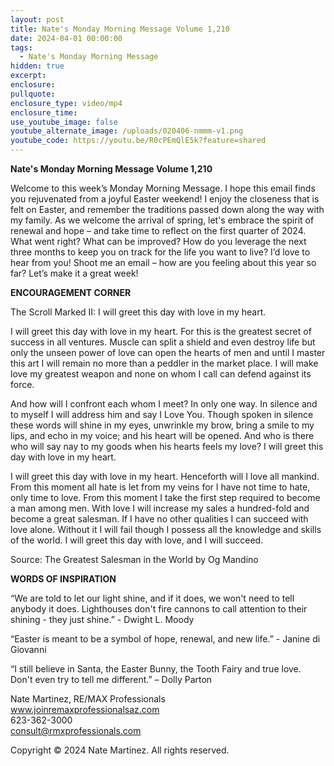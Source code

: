 ```yaml
---
layout: post
title: Nate's Monday Morning Message Volume 1,210
date: 2024-04-01 00:00:00
tags:
  - Nate's Monday Morning Message
hidden: true
excerpt:
enclosure:
pullquote:
enclosure_type: video/mp4
enclosure_time:
use_youtube_image: false
youtube_alternate_image: /uploads/020406-nmmm-v1.png
youtube_code: https://youtu.be/R0cPEmQlE5k?feature=shared
---
```

**Nate's Monday Morning Message Volume 1,210**

Welcome to this week’s Monday Morning Message. I hope this email finds you rejuvenated from a joyful Easter weekend! I enjoy the closeness that is felt on Easter, and remember the traditions passed down along the way with my family. As we welcome the arrival of spring, let's embrace the spirit of renewal and hope – and take time to reflect on the first quarter of 2024. What went right? What can be improved? How do you leverage the next three months to keep you on track for the life you want to live? I’d love to hear from you! Shoot me an email – how are you feeling about this year so far? Let’s make it a great week!

**ENCOURAGEMENT CORNER**&nbsp;

The Scroll Marked II: I will greet this day with love in my heart.

I will greet this day with love in my heart. For this is the greatest secret of success in all ventures. Muscle can split a shield and even destroy life but only the unseen power of love can open the hearts of men and until I master this art I will remain no more than a peddler in the market place. I will make love my greatest weapon and none on whom I call can defend against its force.

And how will I confront each whom I meet? In only one way. In silence and to myself I will address him and say I Love You. Though spoken in silence these words will shine in my eyes, unwrinkle my brow, bring a smile to my lips, and echo in my voice; and his heart will be opened. And who is there who will say nay to my goods when his hearts feels my love? I will greet this day with love in my heart.

I will greet this day with love in my heart. Henceforth will I love all mankind. From this moment all hate is let from my veins for I have not time to hate, only time to love. From this moment I take the first step required to become a man among men. With love I will increase my sales a hundred-fold and become a great salesman. If I have no other qualities I can succeed with love alone. Without it I will fail though I possess all the knowledge and skills of the world. I will greet this day with love, and I will succeed.

Source: The Greatest Salesman in the World by Og Mandino

**WORDS OF INSPIRATION**

“We are told to let our light shine, and if it does, we won't need to tell anybody it does. Lighthouses don't fire cannons to call attention to their shining - they just shine.” - Dwight L. Moody

“Easter is meant to be a symbol of hope, renewal, and new life.” - Janine di Giovanni

“I still believe in Santa, the Easter Bunny, the Tooth Fairy and true love. Don't even try to tell me different.” – Dolly Parton

Nate Martinez, RE/MAX Professionals<br>www.joinremaxprofessionalsaz.com<br>623-362-3000<br>consult@rmxprofessionals.com

Copyright © 2024 Nate Martinez. All rights reserved.